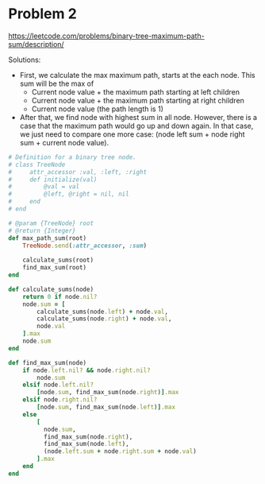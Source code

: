# Problem 2

https://leetcode.com/problems/binary-tree-maximum-path-sum/description/

Solutions:
- First, we calculate the max maximum path, starts at the each node. This sum will be the max of
  + Current node value + the maximum path starting at left children
  + Current node value + the maximum path starting at right children
  + Current node value (the path length is 1)
- After that, we find node with highest sum in all node. However, there is a case that the maximum path would go up and down again. In that case, we just need to compare one more case: (node left sum + node right sum + current node value).


```ruby
# Definition for a binary tree node.
# class TreeNode
#     attr_accessor :val, :left, :right
#     def initialize(val)
#         @val = val
#         @left, @right = nil, nil
#     end
# end

# @param {TreeNode} root
# @return {Integer}
def max_path_sum(root)
    TreeNode.send(:attr_accessor, :sum)
    
    calculate_sums(root)
    find_max_sum(root)
end

def calculate_sums(node)
    return 0 if node.nil?
    node.sum = [
        calculate_sums(node.left) + node.val,
        calculate_sums(node.right) + node.val,
        node.val
    ].max
    node.sum
end

def find_max_sum(node)
    if node.left.nil? && node.right.nil?
        node.sum
    elsif node.left.nil?
        [node.sum, find_max_sum(node.right)].max
    elsif node.right.nil?
        [node.sum, find_max_sum(node.left)].max
    else
        [
          node.sum,
          find_max_sum(node.right),
          find_max_sum(node.left),
          (node.left.sum + node.right.sum + node.val)
        ].max
    end
end
```
